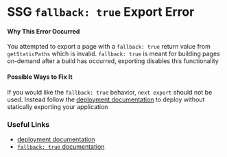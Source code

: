 # SSG `fallback: true` Export Error

#### Why This Error Occurred

You attempted to export a page with a `fallback: true` return value from `getStaticPaths` which is invalid. `fallback: true` is meant for building pages on-demand after a build has occurred, exporting disables this functionality

#### Possible Ways to Fix It

If you would like the `fallback: true` behavior, `next export` should not be used. Instead follow the [deployment documentation](https://nextjs.org/docs/deployment) to deploy without statically exporting your application

### Useful Links

- [deployment documentation](https://nextjs.org/docs/deployment#vercel-recommended)
- [`fallback: true` documentation](https://nextjs.org/docs/basic-features/data-fetching#fallback-true)
